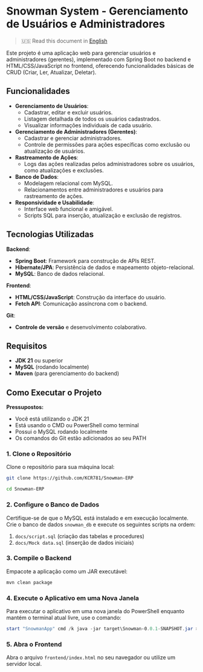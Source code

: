 # Snowman System - Gerenciamento de Usuários e Administradores

> 🇺🇸 Read this document in [English](README.en-us.md)

Este projeto é uma aplicação web para gerenciar usuários e administradores (gerentes), implementado com Spring Boot no backend e HTML/CSS/JavaScript no frontend, oferecendo funcionalidades básicas de CRUD (Criar, Ler, Atualizar, Deletar).

## Funcionalidades

- **Gerenciamento de Usuários**:
  - Cadastrar, editar e excluir usuários.
  - Listagem detalhada de todos os usuários cadastrados.
  - Visualizar informações individuais de cada usuário.
- **Gerenciamento de Administradores (Gerentes)**:
  - Cadastrar e gerenciar administradores.
  - Controle de permissões para ações específicas como exclusão ou atualização de usuários.
- **Rastreamento de Ações**:
  - Logs das ações realizadas pelos administradores sobre os usuários, como atualizações e exclusões.
- **Banco de Dados**:
  - Modelagem relacional com MySQL.
  - Relacionamentos entre administradores e usuários para rastreamento de ações.
- **Responsividade e Usabilidade**:
  - Interface web funcional e amigável.
  - Scripts SQL para inserção, atualização e exclusão de registros.

## Tecnologias Utilizadas

**Backend**:
- **Spring Boot**: Framework para construção de APIs REST.
- **Hibernate/JPA**: Persistência de dados e mapeamento objeto-relacional.
- **MySQL**: Banco de dados relacional.

**Frontend**:
- **HTML/CSS/JavaScript**: Construção da interface do usuário.
- **Fetch API**: Comunicação assíncrona com o backend.

**Git**:
- **Controle de versão** e desenvolvimento colaborativo.

## Requisitos
- **JDK 21** ou superior
- **MySQL** (rodando localmente)
- **Maven** (para gerenciamento do backend)

## Como Executar o Projeto

**Pressupostos:**
- Você está utilizando o JDK 21
- Está usando o CMD ou PowerShell como terminal
- Possui o MySQL rodando localmente
- Os comandos do Git estão adicionados ao seu PATH

### 1. Clone o Repositório

Clone o repositório para sua máquina local:

```bash
git clone https://github.com/KCR781/Snowman-ERP
```
```bash
cd Snowman-ERP
```

### 2. Configure o Banco de Dados

Certifique-se de que o MySQL está instalado e em execução localmente. Crie o banco de dados `snowman_db` e execute os seguintes scripts na ordem:

1. `docs/script.sql` (criação das tabelas e procedures)
2. `docs/Mock data.sql` (inserção de dados iniciais)

### 3. Compile o Backend

Empacote a aplicação como um JAR executável:

```bash
mvn clean package
```

### 4. Execute o Aplicativo em uma Nova Janela

Para executar o aplicativo em uma nova janela do PowerShell enquanto mantém o terminal atual livre, use o comando:

```powershell
start "SnowmanApp" cmd /k java -jar target\Snowman-0.0.1-SNAPSHOT.jar > output.log
```

### 5. Abra o Frontend

Abra o arquivo `frontend/index.html` no seu navegador ou utilize um servidor local.
